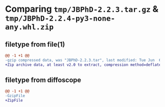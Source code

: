 # Comparing `tmp/JBPhD-2.2.3.tar.gz` & `tmp/JBPhD-2.2.4-py3-none-any.whl.zip`

## filetype from file(1)

```diff
@@ -1 +1 @@
-gzip compressed data, was "JBPhD-2.2.3.tar", last modified: Tue Jun  6 14:57:56 2023, max compression
+Zip archive data, at least v2.0 to extract, compression method=deflate
```

## filetype from diffoscope

```diff
@@ -1 +1 @@
-GzipFile
+ZipFile
```

